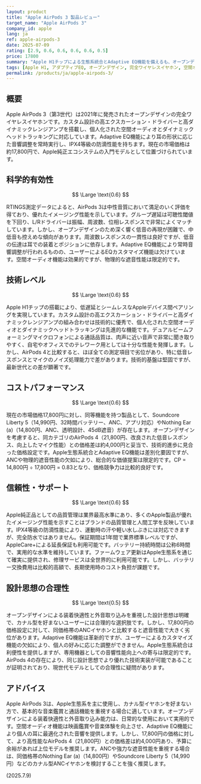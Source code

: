 ```yaml
---
layout: product
title: "Apple AirPods 3 製品レビュー"
target_name: "Apple AirPods 3"
company_id: apple
lang: ja
ref: apple-airpods-3
date: 2025-07-09
rating: [2.9, 0.6, 0.6, 0.6, 0.6, 0.5]
price: 17800
summary: "Apple H1チップによる生態系統合とAdaptive EQ機能を備えるも、オープンデザインによる低音不足とノイズキャンセリング非対応が制約となるスタンダードモデル"
tags: [Apple H1, アダプティブEQ, オープンデザイン, 完全ワイヤレスイヤホン, 空間オーディオ]
permalink: /products/ja/apple-airpods-3/
---
```

## 概要

Apple AirPods 3（第3世代）は2021年に発売されたオープンデザインの完全ワイヤレスイヤホンです。カスタム設計の高エクスカーション・ドライバーと高ダイナミックレンジアンプを搭載し、個人化された空間オーディオとダイナミックヘッドトラッキングに対応しています。Adaptive EQ機能により耳の形状に応じた音響調整を常時実行し、IPX4等級の防滴性能を持ちます。現在の市場価格は約17,800円で、Apple純正エコシステムの入門モデルとして位置づけられています。

## 科学的有効性

$$ \Large \text{0.6} $$

RTINGS測定データによると、AirPods 3は中性音質において満足のいく評価を得ており、優れたイメージング性能を示しています。グループ遅延は可聴性閾値を下回り、L/Rドライバーは振幅、周波数、位相レスポンスで非常によくマッチしています。しかし、オープンデザインのため深く響く低音の再現が困難で、中低音も控えめな傾向があります。周波数レスポンスの一貫性は良好ですが、低音の伝達は耳での装着とポジションに依存します。Adaptive EQ機能により常時音響調整が行われるものの、ユーザーによるEQカスタマイズ機能は欠けています。空間オーディオ機能は効果的ですが、物理的な遮音性能は限定的です。

## 技術レベル

$$ \Large \text{0.6} $$

Apple H1チップの搭載により、低遅延とシームレスなAppleデバイス間ペアリングを実現しています。カスタム設計の高エクスカーション・ドライバーと高ダイナミックレンジアンプの組み合わせは技術的に優秀で、個人化された空間オーディオとダイナミックヘッドトラッキングは先進的な機能です。デュアルビームフォーミングマイクロフォンによる通話品質は、肉声に近い音声で非常に聞き取りやすく、自宅やオフィスでのテレワーク用としては十分な性能を発揮します。しかし、AirPods 4と比較すると、ほぼ全ての測定項目で劣位があり、特に低音レスポンスとマイクのノイズ処理能力で差があります。技術的基盤は堅固ですが、最新世代との差が顕著です。

## コストパフォーマンス

$$ \Large \text{0.6} $$

現在の市場価格17,800円に対し、同等機能を持つ製品として、Soundcore Liberty 5（14,990円、32時間バッテリー、ANC、アプリ対応）やNothing Ear (a)（14,800円、ANC、透明設計、45dB遮音）が存在します。オープンデザインを考慮すると、同カテゴリのAirPods 4（21,800円、改良された低音レスポンス、向上したマイク性能）との価格差は約4,000円と妥当で、技術的進歩に見合った価格設定です。Apple生態系統合とAdaptive EQ機能は差別化要因ですが、ANCや物理的遮音性能の欠如により、総合的な価値提案は限定的です。CP = 14,800円 ÷ 17,800円 = 0.83となり、価格競争力は比較的良好です。

## 信頼性・サポート

$$ \Large \text{0.6} $$

Apple純正品としての品質管理は業界最高水準にあり、多くのApple製品が優れたイメージング性能を示すことはブランドの品質管理と人間工学を反映しています。IPX4等級の防滴性能により、運動時の汗や軽い水しぶきには対応できますが、完全防水ではありません。保証期間は1年間で業界標準レベルですが、AppleCare+による延長保証も利用可能です。バッテリー持続時間は公称6時間で、実用的な水準を維持しています。ファームウェア更新はApple生態系を通じて確実に提供され、修理サービスは全世界的に利用可能です。しかし、バッテリー交換費用は比較的高額で、長期使用時のコスト負担が課題です。

## 設計思想の合理性

$$ \Large \text{0.5} $$

オープンデザインによる装着快適性と外音取り込みを重視した設計思想は明確で、カナル型を好まないユーザーには合理的な選択肢です。しかし、17,800円の価格設定に対して、同価格帯のANCイヤホンと比較すると遮音性能で大きく劣位があります。Adaptive EQ機能は革新的ですが、ユーザーによるカスタマイズ機能の欠如により、個人の好みに応じた調整ができません。Apple生態系統合は利便性を提供しますが、専用機器としての音響性能向上への寄与は限定的です。AirPods 4の存在により、同じ設計思想でより優れた技術実装が可能であることが証明されており、現世代モデルとしての合理性に疑問があります。

## アドバイス

Apple AirPods 3は、Apple生態系を主に使用し、カナル型イヤホンを好まない方で、基本的な音楽鑑賞と通話機能を重視する場合に適しています。オープンデザインによる装着快適性と外音取り込み能力は、日常的な使用において実用的です。空間オーディオ機能は映画鑑賞や音楽体験を向上させ、Adaptive EQ機能により個人の耳に最適化された音響を提供します。しかし、17,800円の価格に対して、より高性能なAirPods 4（21,800円）との価格差は約4,000円あり、予算に余裕があれば上位モデルを推奨します。ANCや強力な遮音性能を重視する場合は、同価格帯のNothing Ear (a)（14,800円）やSoundcore Liberty 5（14,990円）などのカナル型ANCイヤホンを検討することを強く推奨します。

(2025.7.9)